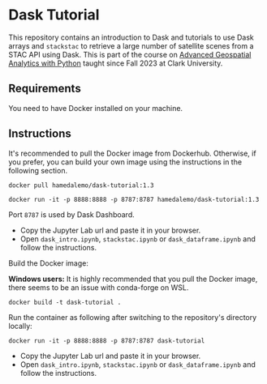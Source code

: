 # Dask Tutorial
This repository contains an introduction to Dask and tutorials to use Dask arrays and `stackstac` to retrieve a large number of satellite scenes from a STAC API using Dask. This is part of the course on [Advanced Geospatial Analytics with Python](https://hamedalemo.github.io/advanced-geo-python/intro.html) taught since Fall 2023 at Clark University. 


## Requirements

You need to have Docker installed on your machine. 


## Instructions

It's recommended to pull the Docker image from Dockerhub. Otherwise, if you prefer, you can build your own image using the instructions in the following section. 

```
docker pull hamedalemo/dask-tutorial:1.3
```

```
docker run -it -p 8888:8888 -p 8787:8787 hamedalemo/dask-tutorial:1.3
```

Port `8787` is used by Dask Dashboard.

- Copy the Jupyter Lab url and paste it in your browser. 
- Open `dask_intro.ipynb`, `stackstac.ipynb` or `dask_dataframe.ipynb` and follow the instructions. 


Build the Docker image:

**Windows users:** It is highly recommended that you pull the Docker image, there seems to be an issue with conda-forge on WSL. 

```
docker build -t dask-tutorial .
```

Run the container as following after switching to the repository's directory locally:
```
docker run -it -p 8888:8888 -p 8787:8787 dask-tutorial
```
- Copy the Jupyter Lab url and paste it in your browser. 
- Open `dask_intro.ipynb`, `stackstac.ipynb` or `dask_dataframe.ipynb` and follow the instructions. 
